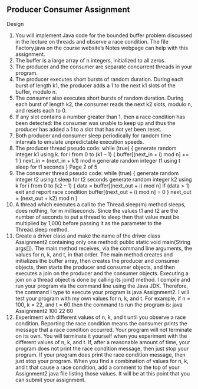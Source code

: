 ## Producer Consumer Assignment
Design
1. You will implement Java code for the bounded buffer problem discussed in the lecture on threads and observe
a race condition. The file Factory.java on the course website’s Notes webpage can help with this assignment.
2. The buffer is a large array of n integers, initialized to all zeros.
3. The producer and the consumer are separate concurrent threads in your program.
4. The producer executes short bursts of random duration. During each burst of length k1, the producer adds a
1 to the next k1 slots of the buffer, modulo n.
5. The consumer also executes short bursts of random duration. During each burst of length k2, the consumer
reads the next k2 slots, modulo n, and resets each to 0.
6. If any slot contains a number greater than 1, then a race condition has been detected: the consumer was unable
to keep up and thus the producer has added a 1 to a slot that has not yet been reset.
7. Both producer and consumer sleep periodically for random time intervals to emulate unpredictable execution
speeds.
8. The producer thread pseudo code:
while (true)
{
 generate random integer k1 using k.
 for i from 0 to (k1 – 1)
 {
 buffer[(next_in + i) mod n] += 1
 }
 next_in = (next_in + k1) mod n
 generate random integer t1 using t
 sleep for t1 seconds
}
Page 2 of 5
9. The consumer thread pseudo code:
while (true)
{
 generate random integer t2 using t
 sleep for t2 seconds
 generate random integer k2 using k
 for i from 0 to (k2 – 1)
 {
 data = buffer[(next_out + i) mod n]
 if (data > 1) exit and report race condition
 buffer[(next_out + i) mod n] = 0
 }
 next_out = (next_out + k2) mod n
}
10. A thread which executes a call to the Thread.sleep(m) method sleeps, does nothing, for m milliseconds. Since
the values t1 and t2 are the number of seconds to put a thread to sleep then that value must be multiplied by
1,000 before passing it as the parameter to the Thread.sleep method.
11. Create a driver class and make the name of the driver class Assignment2 containing only one method:
public static void main(String args[]).
The main method receives, via the command line arguments, the values for n, k, and t, in that order. The main
method creates and initializes the buffer array, then creates the producer and consumer objects, then starts the
producer and consumer objects, and then executes a join on the producer and the consumer objects. Executing
a join on a thread object is done by calling its join() method.
I compile and run your program via the command line using the Java JDK. Therefore, the command I type
to execute your program is java Assignment2. I will test your program with my own values for n, k, and t.
For example, if n = 100, k = 22, and t = 60 then the command to run the program is:
java Assignment2 100 22 60
12. Experiment with different values of n, k, and t until you observe a race condition. Reporting the race condition
means the consumer prints the message that a race condition occurred. Your program will not terminate on
its own. You will terminate it yourself when you experiment with the different values of n, k, and t. If, after
a reasonable amount of time, your program does not print the race condition message, then just stop your
program. If your program does print the race condition message, then just stop your program. When you find
a combination of values for n, k, and t that cause a race condition, add a comment to the top of your
Assignment2.java file listing those values. It will be at this point that you can submit your assignment.
